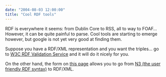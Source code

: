 ```yaml
---
date: "2004-08-03 12:00:00"
title: "Cool RDF tools"
---
```




RDF is everywhere it seems: from Dublin Core to RSS, all to way to FOAF&hellip; However, it can be quite painful to parse. Cool tools are starting to emerge however, but google is not yet very good at finding them.

Suppose you have a RDF/XML representation and you want the triples&hellip; go to [W3C RDF Validation Service](http://www.w3.org/RDF/Validator/) and it will do it nicely for you.

On the other hand, the form on [this page](http://www.w3.org/DesignIssues/Notation3.html) allows you to go from [N3 (the user friendly RDF syntax)](http://www.w3.org/2000/10/swap/Primer) to RDF/XML.

